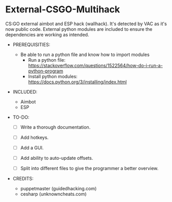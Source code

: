 # External-CSGO-Multihack
CS:GO external aimbot and ESP hack (wallhack). It's detected by VAC as it's now public code. External python modules are included to ensure the dependencies are working as intended. 

- PREREQUISITIES:
	- Be able to run a python file and know how to import modules
		- Run a python file: https://stackoverflow.com/questions/1522564/how-do-i-run-a-python-program
		- Install python modules: https://docs.python.org/3/installing/index.html
		
		
- INCLUDED:
	- Aimbot
	- ESP 	

- TO-DO:
	- [ ] Write a thorough documentation.
	- [ ] Add hotkeys.
	- [ ] Add a GUI.
	- [ ] Add ability to auto-update offsets.
	- [ ] Split into different files to give the programmer a better overview.


- CREDITS:
	- puppetmaster (guidedhacking.com)
	- cesharp (unknowncheats.com)
